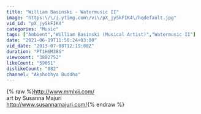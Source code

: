 ```yaml
---
title: "William Basinski - Watermusic II"
image: "https:\/\/i.ytimg.com\/vi\/pX_jySkFIK4\/hqdefault.jpg"
vid_id: "pX_jySkFIK4"
categories: "Music"
tags: ["Ambient","William Basinski (Musical Artist)","Watermusic II"]
date: "2021-06-19T11:50:24+03:00"
vid_date: "2013-07-08T12:19:08Z"
duration: "PT1H6M38S"
viewcount: "3882752"
likeCount: "59051"
dislikeCount: "882"
channel: "Akshobhya Buddha"
---
```

{% raw %}<a rel="nofollow" target="blank" href="http://www.mmlxii.com/">http://www.mmlxii.com/</a><br />art by Susanna Majuri<br /><a rel="nofollow" target="blank" href="http://www.susannamajuri.com/">http://www.susannamajuri.com/</a>{% endraw %}
